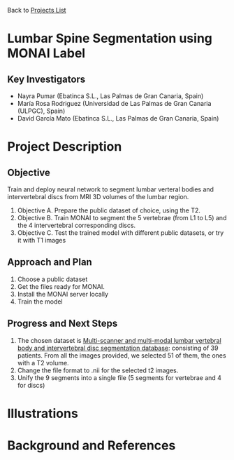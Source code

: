 Back to [Projects List](../../README.md#ProjectsList)

# Lumbar Spine Segmentation using MONAI Label

## Key Investigators

- Nayra Pumar (Ebatinca S.L., Las Palmas de Gran Canaria, Spain)
- María Rosa Rodriguez (Universidad de Las Palmas de Gran Canaria (ULPGC), Spain)
- David García Mato (Ebatinca S.L., Las Palmas de Gran Canaria, Spain)

# Project Description

<!-- Add a short paragraph describing the project. -->

## Objective

Train and deploy neural network to segment lumbar verteral bodies and intervertebral discs from MRI 3D volumes of the lumbar region.

<!-- Describe here WHAT you would like to achieve (what you will have as end result). -->

1. Objective A. Prepare the public dataset of choice, using the T2.
1. Objective B. Train MONAI to segment the 5 vertebrae (from L1 to L5) and the 4 intervertebral corresponding discs.
1. Objective C. Test the trained model with different public datasets, or try it with T1 images

## Approach and Plan

<!-- Describe here HOW you would like to achieve the objectives stated above. -->
1. Choose a public dataset
1. Get the files ready for MONAI.
1. Install the MONAI server locally
1. Train the model

## Progress and Next Steps

<!-- Update this section as you make progress, describing of what you have ACTUALLY DONE. If there are specific steps that you could not complete then you can describe them here, too. -->

1. The chosen dataset is [Multi-scanner and multi-modal lumbar vertebral body and intervertebral disc segmentation database]([https://www.google.com](https://www.nature.com/articles/s41597-022-01222-8) "Multi-scanner and multi-modal lumbar vertebral body and intervertebral disc segmentation database"): consisting of 39 patients. From all the images provided, we selected 51 of them, the ones with a T2 volume.
1. Change the file format to .nii for the selected t2 images.
1. Unify the 9 segments into a single file (5 segments for vertebrae and 4 for discs)

# Illustrations

<!-- Add pictures and links to videos that demonstrate what has been accomplished.
![Description of picture](Example2.jpg)
![Some more images](Example2.jpg)
-->

# Background and References

<!-- If you developed any software, include link to the source code repository. If possible, also add links to sample data, and to any relevant publications. -->
